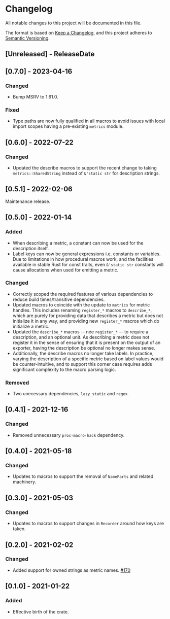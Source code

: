 # Changelog
All notable changes to this project will be documented in this file.

The format is based on [Keep a Changelog](https://keepachangelog.com/en/1.0.0/),
and this project adheres to [Semantic Versioning](https://semver.org/spec/v2.0.0.html).

<!-- next-header -->

## [Unreleased] - ReleaseDate

## [0.7.0] - 2023-04-16

### Changed

- Bump MSRV to 1.61.0.

### Fixed

- Type paths are now fully qualified in all macros to avoid issues with local import scopes having a
  pre-existing `metrics` module.

## [0.6.0] - 2022-07-22

### Changed

- Updated the describe macros to support the recent change to taking `metrics::SharedString` instead
  of `&'static str` for description strings.

## [0.5.1] - 2022-02-06

Maintenance release.

## [0.5.0] - 2022-01-14

### Added
- When describing a metric, a constant can now be used for the description itself.
- Label keys can now be general expressions i.e. constants or variables.  Due to limitations in
  how procedural macros work, and the facilities available in stable Rust for const traits, even
  `&'static str` constants will cause allocations when used for emitting a metric.

### Changed
- Correctly scoped the required features of various dependencies to reduce build times/transitive dependencies.
- Updated macros to coincide with the update to `metrics` for metric handles.  This includes
  renaming `register_*` macros to `describe_*`, which are purely for providing data that describes a
  metric but does not initialize it in any way, and providing new `register_*` macros which do
  initialize a metric.
- Updated the `describe_*` macros -- née `register_*` -- to require a description, and an optional
  unit.  As describing a metric does not register it in the sense of ensuring that it is present on
  the output of an exporter, having the description be optional no longer makes sense.
- Additionally, the describe macros no longer take labels.  In practice, varying the description of
  a specific metric based on label values would be counter-intuitive, and to support this corner
  case requires adds significant complexity to the macro parsing logic.

### Removed
- Two unecessary dependencies, `lazy_static` and `regex`.

## [0.4.1] - 2021-12-16

### Changed
- Removed unnecessary `proc-macro-hack` dependency.

## [0.4.0] - 2021-05-18

### Changed
- Updates to macros to support the removal of `NameParts` and related machinery.

## [0.3.0] - 2021-05-03

### Changed
- Updates to macros to support changes in `Recorder` around how keys are taken.

## [0.2.0] - 2021-02-02
### Changed
- Added support for owned strings as metric names. [#170](https://github.com/metrics-rs/metrics/pull/170)

## [0.1.0] - 2021-01-22
### Added
- Effective birth of the crate.
